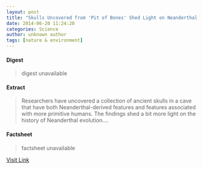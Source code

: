 ```yaml
---
layout: post
title: "Skulls Uncovered from 'Pit of Bones' Shed Light on Neanderthal and Human Evolution"
date: 2014-06-20 11:24:20
categories: Science
author: unknown author
tags: [nature & environment]
---
```



#### Digest
>digest unavailable

#### Extract
>Researchers have uncovered a collection of ancient skulls in a cave that have both Neanderthal-derived features and features associated with more primitive humans. The findings shed a bit more light on the history of Neanderthal evolution....

#### Factsheet
>factsheet unavailable

[Visit Link](http://www.scienceworldreport.com/articles/15559/20140620/skulls-uncovered-pit-bones-shed-light-neanderthal-human-evolution.htm)


